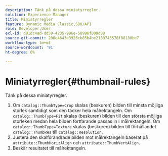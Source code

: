 ```yaml
---
description: Tänk på dessa miniatyrregler.
solution: Experience Manager
title: Miniatyrregler
feature: Dynamic Media Classic,SDK/API
role: Developer,User
exl-id: d81dc4ad-dd59-4235-996e-58996f009d88
source-git-commit: 206e4643e3926cb85b4be2189743578f88180be7
workflow-type: tm+mt
source-wordcount: '91'
ht-degree: 0%

---
```


# Miniatyrregler{#thumbnail-rules}

Tänk på dessa miniatyrregler.

1. Om `catalog::ThumbType=Crop` skalas (beskuren) bilden till minsta möjliga storlek samtidigt som den täcker hela målrektangeln. Om `catalog::ThumbType=Fit` skalas (beskuren) bilden till den största möjliga storleken medan hela bilden fortfarande passas in i målrektangeln. Om `catalog::ThumbType=Texture` skalas (beskuren) bilden till förhållandet `catalog::ThumbRes` till `catalog::Resolution`.
1. Justera den skalförändrade bilden mot målrektangeln baserat på `attribute::ThumbHorizAlign` och `attribute::ThumbVertAlign`.
1. Beskär resultatet till målrektangeln.
